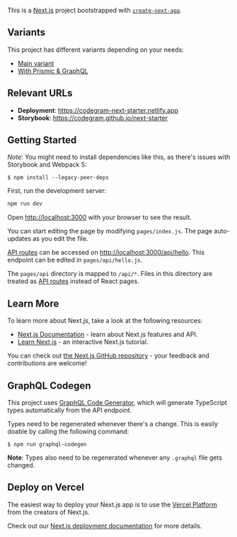 This is a [Next.js](https://nextjs.org/) project bootstrapped with [`create-next-app`](https://github.com/vercel/next.js/tree/canary/packages/create-next-app).

## Variants

This project has different variants depending on your needs:

- [Main variant](https://github.com/codegram/next-starter/tree/main)
- [With Prismic & GraphQL](https://github.com/codegram/next-starter/tree/variant/prismic)

## Relevant URLs

- **Deployment**: https://codegram-next-starter.netlify.app
- **Storybook**: https://codegram.github.io/next-starter

## Getting Started

_Note_: You might need to install dependencies like this, as there's issues with Storybook and Webpack 5:

```
$ npm install --legacy-peer-deps
```

First, run the development server:

```bash
npm run dev
```

Open [http://localhost:3000](http://localhost:3000) with your browser to see the result.

You can start editing the page by modifying `pages/index.js`. The page auto-updates as you edit the file.

[API routes](https://nextjs.org/docs/api-routes/introduction) can be accessed on [http://localhost:3000/api/hello](http://localhost:3000/api/hello). This endpoint can be edited in `pages/api/hello.js`.

The `pages/api` directory is mapped to `/api/*`. Files in this directory are treated as [API routes](https://nextjs.org/docs/api-routes/introduction) instead of React pages.

## Learn More

To learn more about Next.js, take a look at the following resources:

- [Next.js Documentation](https://nextjs.org/docs) - learn about Next.js features and API.
- [Learn Next.js](https://nextjs.org/learn) - an interactive Next.js tutorial.

You can check out [the Next.js GitHub repository](https://github.com/vercel/next.js/) - your feedback and contributions are welcome!

## GraphQL Codegen

This project uses [GraphQL Code Generator](https://www.graphql-code-generator.com/), which will generate TypeScript types automatically from the API endpoint.

Types need to be regenerated whenever there's a change. This is easily doable by calling the following command:

```
$ npm run graphql-codegen
```

**Note**: Types also need to be regenerated whenever any `.graphql` file gets changed.

## Deploy on Vercel

The easiest way to deploy your Next.js app is to use the [Vercel Platform](https://vercel.com/new?utm_medium=default-template&filter=next.js&utm_source=create-next-app&utm_campaign=create-next-app-readme) from the creators of Next.js.

Check out our [Next.js deployment documentation](https://nextjs.org/docs/deployment) for more details.
